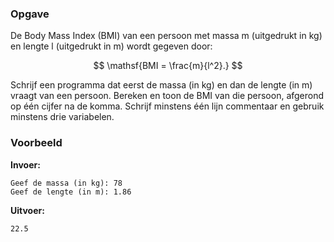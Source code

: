 ### Opgave

De Body Mass Index (BMI) van een persoon met massa m (uitgedrukt in kg) en lengte l (uitgedrukt in m) wordt gegeven door:

$$
\mathsf{BMI = \frac{m}{l^2}.}
$$

Schrijf een programma dat eerst de massa (in kg) en dan de lengte (in m) vraagt van een persoon. Bereken en toon de BMI van die persoon, afgerond op één cijfer na de komma. Schrijf minstens één lijn commentaar en gebruik minstens drie variabelen.

### Voorbeeld

**Invoer:**

    Geef de massa (in kg): 78
    Geef de lengte (in m): 1.86


**Uitvoer:**

    22.5
